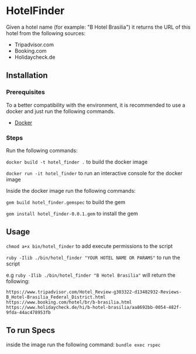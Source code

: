 # HotelFinder

Given a hotel name (for example: "B Hotel Brasilia") it returns the URL of this hotel from the following sources:

- Tripadvisor.com
- Booking.com
- Holidaycheck.de


## Installation

### Prerequisites

To a better compatibility with the environment, it is recommended to use a docker and just run the following commands.

- [Docker](https://docs.docker.com/install/)

### Steps

Run the following commands:

`docker build -t hotel_finder .` to build the docker image

`docker run -it hotel_finder` to run an interactive console for the docker image

Inside the docker image run the following commands:

`gem build hotel_finder.gemspec` to build the gem

`gem install hotel_finder-0.0.1.gem` to install the gem

## Usage

`chmod a+x bin/hotel_finder` to add execute permissions to the script

`ruby -Ilib ./bin/hotel_finder "YOUR HOTEL NAME OR PARAMS"` to run the script


e.g `ruby -Ilib ./bin/hotel_finder "B Hotel Brasilia"` will return the following:

```
https://www.tripadvisor.com/Hotel_Review-g303322-d13482932-Reviews-B_Hotel-Brasilia_Federal_District.html
https://www.booking.com/hotel/br/b-brasilia.html
https://www.holidaycheck.de/hi/b-hotel-brasilia/aa8692bb-0054-482f-9fda-44ac478953fb
```

## To run Specs

inside the image run the following command: `bundle exec rspec`